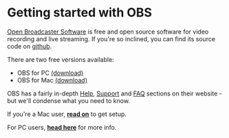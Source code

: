 # Getting started with OBS

[Open Broadcaster Software](https://obsproject.com/) is free and open source software for video recording and live streaming. If you're so inclined, you can find its source code on [github](https://github.com/jp9000/OBS). 

There are two free versions available: 

- OBS for PC [(download)](https://obsproject.com/download)
- OBS for Mac [(download)](https://obsproject.com/download#mac)

OBS has a fairly in-depth [Help](http://jp9000.github.io/OBS), [Support](http://jp9000.github.io/OBS/general/support.html) and [FAQ](http://jp9000.github.io/OBS/general/faq.html) sections on their website - but we'll condense what you need to know.

If you're a Mac user, [**read on**](http://chew.tv/guide/encoder_setup/obs_mac) to get setup.

For PC users, [**head here**](http://chew.tv/guide/encoder_setup/obs_pc) for more info.
